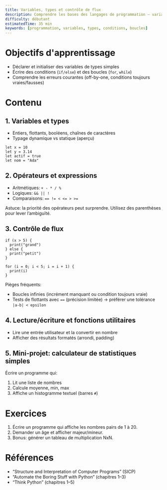 ```yaml
---
title: Variables, types et contrôle de flux
description: Comprendre les bases des langages de programmation — variables, types, conditions et boucles.
difficulty: débutant
estimatedTime: 35 min
keywords: [programmation, variables, types, conditions, boucles]
---
```


# Objectifs d'apprentissage
- Déclarer et initialiser des variables de types simples
- Écrire des conditions (`if/else`) et des boucles (`for`, `while`)
- Comprendre les erreurs courantes (off-by-one, conditions toujours vraies/fausses)

# Contenu

## 1. Variables et types
- Entiers, flottants, booléens, chaînes de caractères
- Typage dynamique vs statique (aperçu)

```pseudo
let x = 10
let y = 3.14
let actif = true
let nom = "Ada"
```

## 2. Opérateurs et expressions
- Aritmétiques: `+ - * / %`
- Logiques: `&& || !`
- Comparaisons: `== != < <= > >=`

Astuce: la priorité des opérateurs peut surprendre. Utilisez des parenthèses pour lever l’ambiguïté.

## 3. Contrôle de flux

```pseudo
if (x > 5) {
  print("grand")
} else {
  print("petit")
}

for (i = 0; i < 5; i = i + 1) {
  print(i)
}
```

Pièges fréquents:
- Boucles infinies (incrément manquant ou condition toujours vraie)
- Tests de flottants avec `==` (précision limitée) → préférer une tolérance `|a-b| < epsilon`

## 4. Lecture/écriture et fonctions utilitaires
- Lire une entrée utilisateur et la convertir en nombre
- Afficher des résultats formatés (arrondi, padding)

## 5. Mini-projet: calculateur de statistiques simples
Écrire un programme qui:
1) Lit une liste de nombres
2) Calcule moyenne, min, max
3) Affiche un histogramme textuel (barres `#`)

# Exercices
1. Écrire un programme qui affiche les nombres pairs de 1 à 20.
2. Demander un âge et afficher majeur/mineur.
3. Bonus: générer un tableau de multiplication NxN.

# Références
- “Structure and Interpretation of Computer Programs” (SICP)
- “Automate the Boring Stuff with Python” (chapitres 1–3)
 - “Think Python” (chapitres 1–5)
